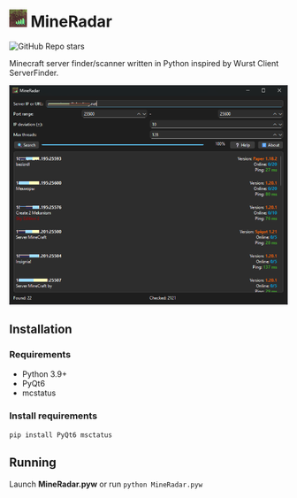 
# <img src="images/icon.png" width="32"> MineRadar
![GitHub Repo stars](https://img.shields.io/github/stars/Myp3xx/MineRadar)

Minecraft server finder/scanner written in Python inspired by Wurst Client ServerFinder.

![Screenshot](images/screenshot.png)

## Installation

### Requirements
- Python 3.9+
- PyQt6
- mcstatus

### Install requirements
```bash
pip install PyQt6 msctatus
```

## Running
Launch **MineRadar.pyw** or run `python MineRadar.pyw`
